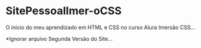 # SitePessoalImer-oCSS
O inicio do meu aprendizado em HTML e CSS no curso Alura Imersão CSS...

*Ignorar arquivo Segunda Versão do Site...

